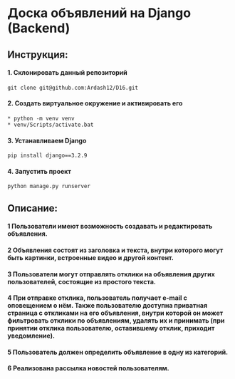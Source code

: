 # Доска объявлений на Django (Backend)
## Инструкция:

#### 1. Cклонировать данный репозиторий
```
git clone git@github.com:Ardash12/D16.git
```
#### 2. Создать виртуальное окружение и активировать его
```
* python -m venv venv
* venv/Scripts/activate.bat
```

#### 3. Устанавливаем Django 
```
pip install django==3.2.9
```
#### 4. Запустить проект
```
python manage.py runserver
```

## Описание:

#### 1 Пользователи имеют возможность создавать и редактировать объявления. 

#### 2 Объявления состоят из заголовка и текста, внутри которого могут быть картинки, встроенные видео и другой контент. 

#### 3 Пользователи могут отправлять отклики на объявления других пользователей, состоящие из простого текста. 

#### 4 При отправке отклика, пользователь получает e-mail с оповещением о нём. Также пользователю доступна приватная страница с откликами на его объявления, внутри которой он может фильтровать отклики по объявлениям, удалять их и принимать (при принятии отклика пользователю, оставившему отклик, приходит уведомление). 

#### 5 Пользователь должен определить объявление в одну из категорий.

#### 6 Реализована рассылка новостей пользователям.
